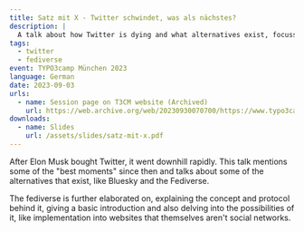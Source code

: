 ```yaml
---
title: Satz mit X - Twitter schwindet, was als nächstes?
description: |
  A talk about how Twitter is dying and what alternatives exist, focussing on the fediverse.
tags:
  - twitter
  - fediverse
event: TYPO3camp München 2023
language: German
date: 2023-09-03
urls:
  - name: Session page on T3CM website (Archived)
    url: https://web.archive.org/web/20230930070700/https://www.typo3camp-muenchen.de/session/satz-mit-x-twitter-schwindet-was-als-naechstes-96
downloads:
  - name: Slides
    url: /assets/slides/satz-mit-x.pdf
---
```


After Elon Musk bought Twitter, it went downhill rapidly. This talk mentions some of the "best moments" since then and talks about some of the alternatives that exist, like Bluesky and the Fediverse.

The fediverse is further elaborated on, explaining the concept and protocol behind it, giving a basic introduction and also delving into the possibilities of it, like implementation into websites that themselves aren't social networks.